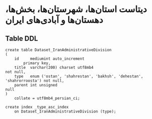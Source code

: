 # دیتاست استان‌ها، شهرستان‌ها، بخش‌ها، دهستان‌ها و آبادی‌های ایران

## Table DDL
```
create table Dataset_IranAdministrativeDivision
(
    id     mediumint auto_increment
        primary key,
    title  varchar(200) charset utf8mb4                                        not null,
    type   enum ('ostan', 'shahrestan', 'bakhsh', 'dehestan', 'shahrorroosta') not null,
    parent int unsigned                                                        null
)
    collate = utf8mb4_persian_ci;

create index _type_asc_index
    on Dataset_IranAdministrativeDivision (type);

```